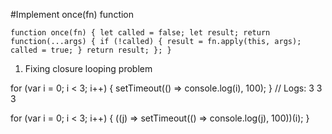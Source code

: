 #Implement once(fn) function

`function once(fn) {
  let called = false;
  let result;
  return function(...args) {
    if (!called) {
      result = fn.apply(this, args);
      called = true;
    }
    return result;
  };
}`

1. Fixing closure looping problem

for (var i = 0; i < 3; i++) {
setTimeout(() => console.log(i), 100);
}
// Logs: 3 3 3

for (var i = 0; i < 3; i++) {
((j) => setTimeout(() => console.log(j), 100))(i);
}
